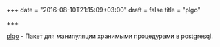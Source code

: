 +++
date = "2016-08-10T21:15:09+03:00"
draft = false
title = "plgo"

+++

<p><a href="https://github.com/microo8/plgo">plgo</a>&nbsp;- Пакет для манипуляции хранимыми процедурами в postgresql.</p>

